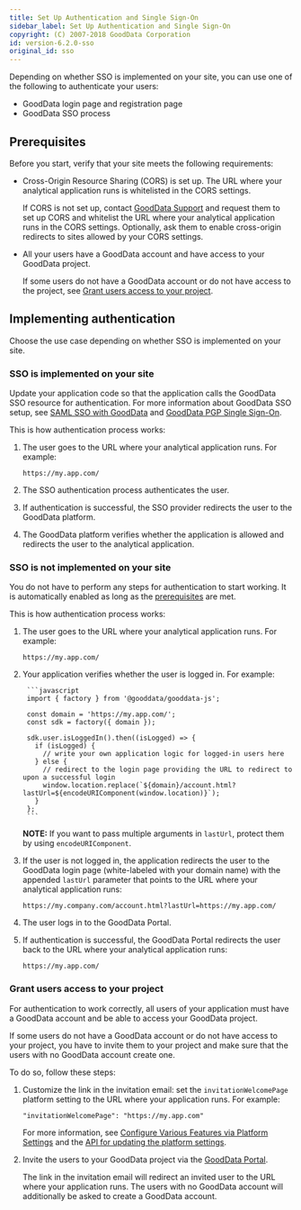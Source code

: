 ```yaml
---
title: Set Up Authentication and Single Sign-On
sidebar_label: Set Up Authentication and Single Sign-On
copyright: (C) 2007-2018 GoodData Corporation
id: version-6.2.0-sso
original_id: sso
---
```


Depending on whether SSO is implemented on your site, you can use one of the following to authenticate your users:
* GoodData login page and registration page
* GoodData SSO process

## Prerequisites
Before you start, verify that your site meets the following requirements:
* Cross-Origin Resource Sharing (CORS) is set up. The URL where your analytical application runs is whitelisted in the CORS settings.

    If CORS is not set up, contact [GoodData Support](https://support.gooddata.com/hc/en-us/requests/new?ticket_form_id=582387) and request them to set up CORS and whitelist the URL where your analytical application runs in the CORS settings. Optionally, ask them to enable cross-origin redirects to sites allowed by your CORS settings.
* All your users have a GoodData account and have access to your GoodData project.

    If some users do not have a GoodData account or do not have access to the project, see [Grant users access to your project](#grant-users-access-to-your-project).

## Implementing authentication
Choose the use case depending on whether SSO is implemented on your site.

### SSO is implemented on your site
Update your application code so that the application calls the GoodData SSO resource for authentication. For more information about GoodData SSO setup, see [SAML SSO with GoodData](https://help.gooddata.com/display/doc/SAML+SSO+with+GoodData) and [GoodData PGP Single Sign-On](https://help.gooddata.com/display/doc/GoodData+PGP+Single+Sign-On).

This is how authentication process works:
1. The user goes to the URL where your analytical application runs. For example:

    `https://my.app.com/`
2. The SSO authentication process authenticates the user.
3. If authentication is successful, the SSO provider redirects the user to the GoodData platform.
4. The GoodData platform verifies whether the application is allowed and redirects the user to the analytical application.

### SSO is not implemented on your site
You do not have to perform any steps for authentication to start working. It is automatically enabled as long as the [prerequisites](#prerequisites) are met.

This is how authentication process works:
1. The user goes to the URL where your analytical application runs. For example:

    `https://my.app.com/`
2. Your application verifies whether the user is logged in. For example:

        ```javascript
        import { factory } from '@gooddata/gooddata-js';

        const domain = 'https://my.app.com/';
        const sdk = factory({ domain });

        sdk.user.isLoggedIn().then((isLogged) => {
          if (isLogged) {
            // write your own application logic for logged-in users here
          } else {
            // redirect to the login page providing the URL to redirect to upon a successful login
            window.location.replace(`${domain}/account.html?lastUrl=${encodeURIComponent(window.location)}`);
          }
        };
        ```
      **NOTE:** If you want to pass multiple arguments in `lastUrl`, protect them by using `encodeURIComponent`.
3. If the user is not logged in, the application redirects the user to the GoodData login page (white-labeled with your domain name) with the appended `lastUrl` parameter that points to the URL where your analytical application runs:

    `https://my.company.com/account.html?lastUrl=https://my.app.com/`
4. The user logs in to the GoodData Portal.
5. If authentication is successful, the GoodData Portal redirects the user back to the URL where your analytical application runs:

    `https://my.app.com/`

### Grant users access to your project
For authentication to work correctly, all users of your application must have a GoodData account and be able to access your GoodData project.

If some users do not have a GoodData account or do not have access to your project, you have to invite them to your project and make sure that the users with no GoodData account create one.

To do so, follow these steps:
1. Customize the link in the invitation email: set the `invitationWelcomePage` platform setting to the URL where your application runs. For example:

    `"invitationWelcomePage": "https://my.app.com"`

    For more information, see [Configure Various Features via Platform Settings](https://help.gooddata.com/display/doc/Configure+Various+Features+via+Platform+Settings) and the [API for updating the platform settings](https://help.gooddata.com/display/doc/API+Reference#/reference/hierarchical-configuration).
2. Invite the users to your GoodData project via the [GoodData Portal](https://help.gooddata.com/display/doc/Managing+Users+in+Projects).

    The link in the invitation email will redirect an invited user to the URL where your application runs. The users with no GoodData account will additionally be asked to  create a GoodData account.
